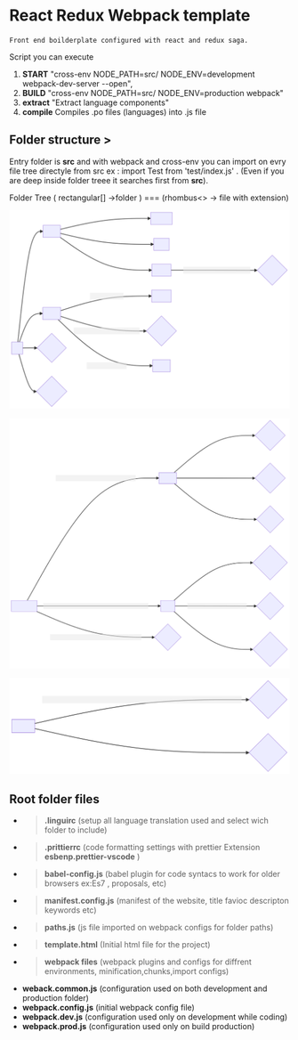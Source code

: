 # React Redux Webpack template

    Front end boilderplate configured with react and redux saga.

Script you can execute

1.  **START** "cross-env NODE_PATH=src/ NODE_ENV=development webpack-dev-server --open",
2.  **BUILD** "cross-env NODE_PATH=src/ NODE_ENV=production webpack"
3.  **extract** "Extract language components"
4.  **compile** Compiles .po files (languages) into .js file

## Folder structure >

Entry folder is **src** and with webpack and cross-env you can import on evry file tree directyle from src ex : import Test from 'test/index.js' . (Even if you are deep inside folder treee it searches first from **src**).

Folder Tree ( rectangular[] ->folder ) === (rhombus<> -> file with extension)

![enter image description here](https://raw.githubusercontent.com/KlajdiZmalaj/react-boilerplate/main/readmeAssets/mermaid-diagram-20210915152031.svg)

![enter image description here](https://raw.githubusercontent.com/KlajdiZmalaj/react-boilerplate/main/readmeAssets/mermaid-diagram-20210915152038.svg)

![enter image description here](https://raw.githubusercontent.com/KlajdiZmalaj/react-boilerplate/main/readmeAssets/mermaid-diagram-20210915152046.svg)

## Root folder files

- > **.linguirc** (setup all language translation used and select wich folder to include)
- > **.prittierrc** (code formatting settings with prettier Extension **esbenp.prettier-vscode** )
- > **babel-config.js** (babel plugin for code syntacs to work for older browsers ex:Es7 , proposals, etc)
- > **manifest.config.js** (manifest of the website, title favioc descripton keywords etc)
- > **paths.js** (js file imported on webpack configs for folder paths)
- > **template.html** (Initial html file for the project)
- > **webpack files** (webpack plugins and configs for diffrent environments, minification,chunks,import configs)
- **weback.common.js** (configuration used on both development and production folder)
- **webpack.config.js** (initial webpack config file)
- **webpack.dev.js** (configuration used only on development while coding)
- **webpack.prod.js** (configuration used only on build production)
